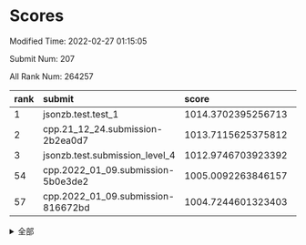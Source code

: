 # Scores

Modified Time: 2022-02-27 01:15:05

Submit Num: 207

All Rank Num: 264257

| rank |               submit               |       score        |       sigma        | pk_num |
| :--- | :--------------------------------- | :----------------- | :----------------- | :----- |
| 1    | jsonzb.test.test_1                 | 1014.3702395256713 | 0.8528258710061424 | 5107   |
| 2    | cpp.21_12_24.submission-2b2ea0d7   | 1013.7115625375812 | 0.8304138333821526 | 5106   |
| 3    | jsonzb.test.submission_level_4     | 1012.9746703923392 | 0.7907833794827944 | 5100   |
| 54   | cpp.2022_01_09.submission-5b0e3de2 | 1005.0092263846157 | 0.7222752228359131 | 5106   |
| 57   | cpp.2022_01_09.submission-816672bd | 1004.7244601323403 | 0.727733020928021  | 5109   |


<details>
<summary>全部</summary>

| rank |                 submit                 |       score        |       sigma        | pk_num |
| :--- | :------------------------------------- | :----------------- | :----------------- | :----- |
| 1    | jsonzb.test.test_1                     | 1014.3702395256713 | 0.8528258710061424 | 5107   |
| 2    | cpp.21_12_24.submission-2b2ea0d7       | 1013.7115625375812 | 0.8304138333821526 | 5106   |
| 3    | jsonzb.test.submission_level_4         | 1012.9746703923392 | 0.7907833794827944 | 5100   |
| 4    | gobigger.level_3.submission_level_3_4  | 1011.6938757778228 | 0.7718911619413171 | 5109   |
| 5    | gobigger.level_3.submission_level_3_19 | 1011.293430937932  | 0.7604580619561601 | 5109   |
| 6    | gobigger.level_3.submission_level_3_9  | 1011.2594674346352 | 0.7536043680562184 | 5109   |
| 7    | gobigger.level_3.submission_level_3_8  | 1011.0170468790327 | 0.7770829173373892 | 5104   |
| 8    | gobigger.level_3.submission_level_3_28 | 1010.9710344682055 | 0.7758835673790658 | 5107   |
| 9    | gobigger.level_3.submission_level_3_29 | 1010.8254456393399 | 0.7393473970227721 | 5106   |
| 10   | gobigger.level_3.submission_level_3_35 | 1010.8012002151887 | 0.7579497975915945 | 5106   |
| 11   | gobigger.level_3.submission_level_3_3  | 1010.7038045287694 | 0.7530380791461163 | 5108   |
| 12   | gobigger.level_3.submission_level_3_26 | 1010.6446798308637 | 0.7656057955942096 | 5104   |
| 13   | gobigger.level_3.submission_level_3_46 | 1010.5594345097369 | 0.7708297780182511 | 5108   |
| 14   | gobigger.level_3.submission_level_3_42 | 1010.5545594840446 | 0.7622127704030222 | 5107   |
| 15   | gobigger.level_3.submission_level_3_17 | 1010.4839395224043 | 0.780100858417788  | 5109   |
| 16   | gobigger.level_3.submission_level_3_40 | 1010.4692209222086 | 0.7743340360349941 | 5108   |
| 17   | gobigger.level_3.submission_level_3_44 | 1010.4042648984723 | 0.7595146076981925 | 5105   |
| 18   | gobigger.level_3.submission_level_3_34 | 1010.4035615261758 | 0.7733526949962688 | 5103   |
| 19   | gobigger.level_3.submission_level_3_41 | 1010.328373815851  | 0.7566217858469285 | 5108   |
| 20   | gobigger.level_3.submission_level_3_38 | 1010.2593163350095 | 0.7304310571072652 | 5106   |
| 21   | gobigger.level_3.submission_level_3_39 | 1010.1810550347858 | 0.7558746345012195 | 5107   |
| 22   | gobigger.level_3.submission_level_3_2  | 1010.1420492150132 | 0.765866883261463  | 5112   |
| 23   | gobigger.level_3.submission_level_3_27 | 1010.1373402794444 | 0.771797684274111  | 5108   |
| 24   | gobigger.level_3.submission_level_3_22 | 1010.1029791834571 | 0.7642933658887964 | 5102   |
| 25   | gobigger.level_3.submission_level_3_5  | 1010.0529831311032 | 0.7548665922417566 | 5098   |
| 26   | gobigger.level_3.submission_level_3_32 | 1010.0073819957812 | 0.7392734182282817 | 5108   |
| 27   | gobigger.level_3.submission_level_3_15 | 1009.9843777713744 | 0.7683333492975714 | 5104   |
| 28   | gobigger.level_3.submission_level_3_33 | 1009.9577900759618 | 0.7583286854517305 | 5106   |
| 29   | gobigger.level_3.submission_level_3_10 | 1009.8945366484827 | 0.7767614700329327 | 5110   |
| 30   | gobigger.level_3.submission_level_3_25 | 1009.871053776148  | 0.7551323128571247 | 5104   |
| 31   | gobigger.level_3.submission_level_3_20 | 1009.8042960561719 | 0.7415674362204397 | 5112   |
| 32   | gobigger.level_3.submission_level_3_12 | 1009.785774232325  | 0.7910253560256494 | 5108   |
| 33   | gobigger.level_3.submission_level_3_36 | 1009.7114693371817 | 0.7694901843917678 | 5105   |
| 34   | gobigger.level_3.submission_level_3_24 | 1009.5402311324311 | 0.7468057343425775 | 5111   |
| 35   | gobigger.level_3.submission_level_3_37 | 1009.4634515992906 | 0.7331813481937233 | 5111   |
| 36   | gobigger.level_3.submission_level_3_21 | 1009.4575997593341 | 0.7577541389723613 | 5106   |
| 37   | gobigger.level_3.submission_level_3_43 | 1009.3965302228985 | 0.7589048490455623 | 5109   |
| 38   | gobigger.level_3.submission_level_3_45 | 1009.2777113698693 | 0.7623229923588657 | 5107   |
| 39   | gobigger.level_3.submission_level_3_11 | 1009.2025172351239 | 0.7413855018401495 | 5104   |
| 40   | gobigger.level_3.submission_level_3_47 | 1009.1005656113789 | 0.7619229618699149 | 5113   |
| 41   | gobigger.level_3.submission_level_3_18 | 1009.0871715671594 | 0.7478351582160866 | 5109   |
| 42   | gobigger.level_3.submission_level_3_6  | 1009.0657488243406 | 0.7576202593977792 | 5112   |
| 43   | gobigger.level_3.submission_level_3_31 | 1009.051108990778  | 0.7686230983684494 | 5100   |
| 44   | gobigger.level_3.submission_level_3_1  | 1008.9887367238132 | 0.7608977391247379 | 5108   |
| 45   | gobigger.level_3.submission_level_3_23 | 1008.9301448075495 | 0.7482400290938499 | 5100   |
| 46   | gobigger.level_3.submission_level_3_0  | 1008.8813669182081 | 0.7387351507383594 | 5107   |
| 47   | gobigger.level_3.submission_level_3_48 | 1008.7316147953026 | 0.7275754615886407 | 5110   |
| 48   | gobigger.level_3.submission_level_3_7  | 1008.6726809200044 | 0.7488081772413406 | 5105   |
| 49   | gobigger.level_3.submission_level_3_16 | 1008.6665609832763 | 0.748906471279132  | 5106   |
| 50   | gobigger.level_3.submission_level_3_30 | 1008.6299538538995 | 0.7178354748815944 | 5110   |
| 51   | gobigger.level_3.submission_level_3_14 | 1008.5811197014077 | 0.737503843888332  | 5108   |
| 52   | gobigger.level_3.submission_level_3_49 | 1008.4859385752706 | 0.7375694189632055 | 5107   |
| 53   | gobigger.level_3.submission_level_3_13 | 1008.1470419951353 | 0.7678901930492178 | 5108   |
| 54   | cpp.2022_01_09.submission-5b0e3de2     | 1005.0092263846157 | 0.7222752228359131 | 5106   |
| 55   | gobigger.level_1.submission_level_1_42 | 1004.9434560598703 | 0.7079455787526613 | 5106   |
| 56   | gobigger.level_1.submission_level_1_1  | 1004.8855223324981 | 0.7081911022128397 | 5106   |
| 57   | cpp.2022_01_09.submission-816672bd     | 1004.7244601323403 | 0.727733020928021  | 5109   |
| 58   | gobigger.level_1.submission_level_1_14 | 1004.6695368318879 | 0.7198303647294955 | 5106   |
| 59   | gobigger.level_1.submission_level_1_26 | 1004.3976613200484 | 0.7185216942074903 | 5106   |
| 60   | gobigger.level_1.submission_level_1_5  | 1004.3780967226568 | 0.7167587419058307 | 5103   |
| 61   | gobigger.level_1.submission_level_1_38 | 1004.3661823603061 | 0.7164299791281116 | 5107   |
| 62   | gobigger.level_1.submission_level_1_35 | 1004.3024041329113 | 0.7271649726618418 | 5109   |
| 63   | gobigger.level_1.submission_level_1_29 | 1004.2327336378285 | 0.7259961493279198 | 5113   |
| 64   | gobigger.level_1.submission_level_1_47 | 1004.0784538375104 | 0.7099753923985003 | 5103   |
| 65   | gobigger.level_1.submission_level_1_7  | 1004.0617847397446 | 0.7103585026389174 | 5106   |
| 66   | gobigger.level_1.submission_level_1_6  | 1004.0404730215112 | 0.7273928460510031 | 5108   |
| 67   | gobigger.level_1.submission_level_1_17 | 1003.8806550663825 | 0.7194029570465442 | 5109   |
| 68   | gobigger.level_1.submission_level_1_46 | 1003.8558825402237 | 0.7148869463871403 | 5103   |
| 69   | gobigger.level_1.submission_level_1_15 | 1003.8399440196952 | 0.7127859820747076 | 5109   |
| 70   | gobigger.level_1.submission_level_1_21 | 1003.7950742507834 | 0.717095306131421  | 5098   |
| 71   | gobigger.level_1.submission_level_1_22 | 1003.7488509740318 | 0.7185671601834673 | 5102   |
| 72   | gobigger.level_1.submission_level_1_31 | 1003.7417360877126 | 0.7133909027987932 | 5102   |
| 73   | gobigger.level_1.submission_level_1_2  | 1003.6908829151125 | 0.7103971347168342 | 5105   |
| 74   | gobigger.level_1.submission_level_1_16 | 1003.6069974939813 | 0.720392066371576  | 5104   |
| 75   | gobigger.level_1.submission_level_1_36 | 1003.570464757427  | 0.7087391783284592 | 5110   |
| 76   | gobigger.level_1.submission_level_1_43 | 1003.5685475857138 | 0.7176586140516739 | 5107   |
| 77   | gobigger.level_1.submission_level_1_4  | 1003.426500907928  | 0.7152310079394061 | 5110   |
| 78   | gobigger.level_1.submission_level_1_13 | 1003.3983116266423 | 0.7173237053630982 | 5109   |
| 79   | gobigger.level_1.submission_level_1_32 | 1003.3733169687955 | 0.7091032940063962 | 5108   |
| 80   | gobigger.level_1.submission_level_1_20 | 1003.3654541873887 | 0.7094459792039363 | 5106   |
| 81   | gobigger.level_1.submission_level_1_19 | 1003.2910262631897 | 0.7112188406126261 | 5110   |
| 82   | gobigger.level_1.submission_level_1_28 | 1003.248239139688  | 0.7056614354834536 | 5104   |
| 83   | gobigger.level_1.submission_level_1_18 | 1003.2422950601008 | 0.7150196402148221 | 5103   |
| 84   | gobigger.level_1.submission_level_1_24 | 1003.18554254013   | 0.7115147392595248 | 5104   |
| 85   | gobigger.level_1.submission_level_1_30 | 1002.9711173038114 | 0.7040591428207013 | 5107   |
| 86   | gobigger.level_1.submission_level_1_41 | 1002.9055269728196 | 0.7265600216839102 | 5100   |
| 87   | gobigger.level_1.submission_level_1_48 | 1002.8763087977394 | 0.7086948422772504 | 5105   |
| 88   | gobigger.level_1.submission_level_1_44 | 1002.8144385705447 | 0.7087679400379895 | 5109   |
| 89   | gobigger.level_1.submission_level_1_12 | 1002.7811100738943 | 0.7126980403852073 | 5110   |
| 90   | gobigger.level_1.submission_level_1_37 | 1002.773250987662  | 0.7146270234862141 | 5106   |
| 91   | gobigger.level_1.submission_level_1_33 | 1002.7707644020903 | 0.7019490548041635 | 5107   |
| 92   | gobigger.level_1.submission_level_1_34 | 1002.7155171839437 | 0.7166910677540229 | 5109   |
| 93   | gobigger.level_1.submission_level_1_49 | 1002.7001963617853 | 0.7213925829395865 | 5109   |
| 94   | gobigger.level_1.submission_level_1_8  | 1002.6844816569089 | 0.7162148692755738 | 5104   |
| 95   | gobigger.level_1.submission_level_1_23 | 1002.6678749138358 | 0.7119389355619496 | 5100   |
| 96   | gobigger.level_1.submission_level_1_25 | 1002.6420234039292 | 0.7157923513385039 | 5109   |
| 97   | gobigger.level_1.submission_level_1_10 | 1002.5684533752012 | 0.7132423955708757 | 5108   |
| 98   | gobigger.level_1.submission_level_1_27 | 1002.4466203450739 | 0.7086784142232478 | 5110   |
| 99   | gobigger.level_1.submission_level_1_39 | 1002.346088393794  | 0.7117663011332445 | 5106   |
| 100  | gobigger.level_1.submission_level_1_3  | 1002.325814081807  | 0.7159901373294948 | 5107   |
| 101  | gobigger.level_1.submission_level_1_45 | 1002.3135148928104 | 0.709426643669476  | 5107   |
| 102  | gobigger.level_1.submission_level_1_40 | 1002.2701668867459 | 0.7169445529842081 | 5107   |
| 103  | gobigger.level_1.submission_level_1_0  | 1002.2649034174974 | 0.7183447023916583 | 5102   |
| 104  | gobigger.level_1.submission_level_1_11 | 1001.8366427788352 | 0.7053837585158856 | 5111   |
| 105  | gobigger.level_1.submission_level_1_9  | 1001.7679522158896 | 0.7100267919808622 | 5113   |
| 106  | gobigger.random.submission_random_28   | 997.1041458477296  | 0.7058632217194439 | 5106   |
| 107  | gobigger.random.submission_random_1    | 996.9793212565326  | 0.7113701048884068 | 5108   |
| 108  | gobigger.random.submission_random_35   | 996.9352791169229  | 0.7069378610229401 | 5107   |
| 109  | gobigger.random.submission_random_25   | 996.8827950887713  | 0.7081301676215932 | 5102   |
| 110  | gobigger.random.submission_random_21   | 996.7943710355671  | 0.7189930829020247 | 5099   |
| 111  | gobigger.random.submission_random_26   | 996.7880702877802  | 0.7111632836328121 | 5103   |
| 112  | gobigger.random.submission_random_41   | 996.6997471172195  | 0.7118653093002926 | 5109   |
| 113  | gobigger.random.submission_random_20   | 996.6716983242554  | 0.7099368838380689 | 5105   |
| 114  | gobigger.random.submission_random_6    | 996.5513255704498  | 0.709139666681476  | 5111   |
| 115  | gobigger.random.submission_random_15   | 996.536524533932   | 0.7017528130252338 | 5105   |
| 116  | gobigger.random.submission_random_0    | 996.5298623207343  | 0.7235538486165506 | 5107   |
| 117  | gobigger.random.submission_random_45   | 996.48634225323    | 0.7087438306279575 | 5105   |
| 118  | gobigger.random.submission_random_33   | 996.4546650355791  | 0.7075610651422906 | 5108   |
| 119  | gobigger.random.submission_random_9    | 996.3895202668812  | 0.7053871495933639 | 5110   |
| 120  | gobigger.random.submission_random_32   | 996.3883907828283  | 0.7198435138947707 | 5112   |
| 121  | gobigger.random.submission_random_34   | 996.3596743567854  | 0.7054148869736254 | 5103   |
| 122  | gobigger.random.submission_random_27   | 996.3086774240428  | 0.6998979106188398 | 5104   |
| 123  | gobigger.random.submission_random_22   | 996.1532940636704  | 0.7341932192310155 | 5106   |
| 124  | gobigger.random.submission_random_44   | 996.1052148918851  | 0.7067577547898314 | 5102   |
| 125  | gobigger.random.submission_random_19   | 996.0995676582284  | 0.7321537085874672 | 5105   |
| 126  | gobigger.random.submission_random_13   | 996.084939329902   | 0.7113134439448459 | 5108   |
| 127  | gobigger.random.submission_random_30   | 996.0708354285088  | 0.7016719508778079 | 5105   |
| 128  | gobigger.random.submission_random_48   | 996.0351793647571  | 0.7041194294292685 | 5108   |
| 129  | gobigger.random.submission_random_10   | 995.97319465916    | 0.7198478625035473 | 5111   |
| 130  | gobigger.random.submission_random_38   | 995.9635855174841  | 0.7098977662454895 | 5106   |
| 131  | gobigger.random.submission_random_42   | 995.9545416788293  | 0.7156776464800267 | 5106   |
| 132  | gobigger.random.submission_random_37   | 995.9395813802107  | 0.6984852842669466 | 5106   |
| 133  | gobigger.random.submission_random_36   | 995.9064632344101  | 0.7085829190512953 | 5102   |
| 134  | gobigger.random.submission_random_47   | 995.8835896188699  | 0.7093115624221568 | 5106   |
| 135  | gobigger.random.submission_random_4    | 995.8530565199702  | 0.7044552296188595 | 5101   |
| 136  | gobigger.random.submission_random_17   | 995.8325855967853  | 0.6982326550417438 | 5100   |
| 137  | gobigger.random.submission_random_2    | 995.8315924570542  | 0.7120693762762274 | 5105   |
| 138  | gobigger.random.submission_random_40   | 995.7115275680902  | 0.7132836990496448 | 5103   |
| 139  | gobigger.random.submission_random_11   | 995.6807322863883  | 0.7144454843227334 | 5106   |
| 140  | gobigger.random.submission_random_29   | 995.6698515587784  | 0.7359784112576429 | 5107   |
| 141  | gobigger.random.submission_random_7    | 995.6263191231874  | 0.7122563496288813 | 5107   |
| 142  | gobigger.random.submission_random_5    | 995.5546384714708  | 0.7138287340906005 | 5108   |
| 143  | gobigger.random.submission_random_43   | 995.4547147399471  | 0.713924442398005  | 5106   |
| 144  | gobigger.random.submission_random_14   | 995.3346901574655  | 0.7236393840577728 | 5105   |
| 145  | gobigger.random.submission_random_23   | 995.271009338083   | 0.7232160032455657 | 5105   |
| 146  | gobigger.random.submission_random_49   | 995.2430408356129  | 0.7086858373994677 | 5106   |
| 147  | gobigger.random.submission_random_46   | 995.2042214836742  | 0.7102765660709588 | 5110   |
| 148  | gobigger.random.submission_random_12   | 995.1107597218048  | 0.7078916816619828 | 5103   |
| 149  | gobigger.random.submission_random_39   | 995.0572874495679  | 0.721313322771027  | 5106   |
| 150  | gobigger.random.submission_random_24   | 994.9778695878084  | 0.7136599681978004 | 5111   |
| 151  | gobigger.random.submission_random_8    | 994.8721775966458  | 0.723155483065434  | 5108   |
| 152  | gobigger.random.submission_random_3    | 994.8349327409368  | 0.722165513245747  | 5108   |
| 153  | gobigger.random.submission_random_18   | 994.8066965863442  | 0.7191357420400363 | 5112   |
| 154  | gobigger.random.submission_random_31   | 994.7121089403943  | 0.7136140651757701 | 5106   |
| 155  | gobigger.random.submission_random_16   | 994.3449851506037  | 0.7146334209230086 | 5104   |
| 156  | gobigger.level_2.submission_level_2_40 | 994.1186051579522  | 0.7378043023396451 | 5109   |
| 157  | gobigger.level_2.submission_level_2_19 | 993.7202487275301  | 0.7304845888160406 | 5108   |
| 158  | gobigger.level_2.submission_level_2_4  | 993.6348904216602  | 0.7350357194189242 | 5109   |
| 159  | gobigger.level_2.submission_level_2_42 | 993.6221900388166  | 0.725241337481577  | 5107   |
| 160  | gobigger.level_2.submission_level_2_26 | 993.4916009783973  | 0.738015899161728  | 5109   |
| 161  | gobigger.level_2.submission_level_2_28 | 993.4734610941844  | 0.7308352360015574 | 5106   |
| 162  | gobigger.level_2.submission_level_2_24 | 993.2093109687119  | 0.7254995449567205 | 5101   |
| 163  | gobigger.level_2.submission_level_2_25 | 993.1988806408133  | 0.7383415724044032 | 5106   |
| 164  | gobigger.level_2.submission_level_2_0  | 993.1234328808893  | 0.735946501078143  | 5109   |
| 165  | gobigger.level_2.submission_level_2_46 | 993.1193676517363  | 0.7271863357282672 | 5108   |
| 166  | gobigger.level_2.submission_level_2_2  | 992.962293053971   | 0.7376012965042975 | 5106   |
| 167  | gobigger.level_2.submission_level_2_9  | 992.9400358578096  | 0.7374030818250278 | 5104   |
| 168  | gobigger.level_2.submission_level_2_1  | 992.8816181125446  | 0.7432031312705504 | 5105   |
| 169  | gobigger.level_2.submission_level_2_45 | 992.8217281385096  | 0.7459649968596134 | 5104   |
| 170  | gobigger.level_2.submission_level_2_39 | 992.8082487431072  | 0.7478580909241196 | 5106   |
| 171  | gobigger.level_2.submission_level_2_44 | 992.7720254509627  | 0.7399402545831258 | 5106   |
| 172  | gobigger.level_2.submission_level_2_7  | 992.7296147390222  | 0.7519617438523144 | 5103   |
| 173  | gobigger.level_2.submission_level_2_5  | 992.7035063147605  | 0.7422051409918522 | 5107   |
| 174  | gobigger.level_2.submission_level_2_20 | 992.6394273476661  | 0.7305776418130345 | 5109   |
| 175  | gobigger.level_2.submission_level_2_18 | 992.6249364325488  | 0.7520550889689955 | 5106   |
| 176  | gobigger.level_2.submission_level_2_30 | 992.6035562467225  | 0.7300849026563838 | 5105   |
| 177  | gobigger.level_2.submission_level_2_23 | 992.5804868792272  | 0.7513410755644694 | 5104   |
| 178  | gobigger.level_2.submission_level_2_3  | 992.5559196083832  | 0.7496848970149218 | 5104   |
| 179  | gobigger.level_2.submission_level_2_17 | 992.449228756098   | 0.7381297657708635 | 5110   |
| 180  | gobigger.level_2.submission_level_2_12 | 992.3371460369998  | 0.7472119595984629 | 5107   |
| 181  | gobigger.level_2.submission_level_2_34 | 992.3325442828634  | 0.737476681218871  | 5103   |
| 182  | gobigger.level_2.submission_level_2_10 | 992.2752354260924  | 0.738681100083605  | 5101   |
| 183  | gobigger.level_2.submission_level_2_13 | 991.9463882140868  | 0.7448855031622693 | 5113   |
| 184  | gobigger.level_2.submission_level_2_15 | 991.9314933084696  | 0.7566485398823009 | 5106   |
| 185  | gobigger.level_2.submission_level_2_41 | 991.8945861559605  | 0.743790766288557  | 5109   |
| 186  | gobigger.level_2.submission_level_2_14 | 991.873595504132   | 0.7504069500143822 | 5107   |
| 187  | gobigger.level_2.submission_level_2_35 | 991.8666432971088  | 0.7539095273284084 | 5108   |
| 188  | gobigger.level_2.submission_level_2_36 | 991.8381164318665  | 0.7448186306520643 | 5102   |
| 189  | gobigger.level_2.submission_level_2_37 | 991.81719457864    | 0.7527263194755744 | 5108   |
| 190  | gobigger.level_2.submission_level_2_32 | 991.7854536402357  | 0.7607079288962821 | 5105   |
| 191  | gobigger.level_2.submission_level_2_38 | 991.6922952092294  | 0.7402667466913614 | 5107   |
| 192  | gobigger.level_2.submission_level_2_47 | 991.6270918389878  | 0.7408539669552892 | 5103   |
| 193  | gobigger.level_2.submission_level_2_8  | 991.5806524607358  | 0.7506115718992291 | 5102   |
| 194  | gobigger.level_2.submission_level_2_27 | 991.5234693757384  | 0.753883051755931  | 5110   |
| 195  | gobigger.level_2.submission_level_2_21 | 991.4123399150324  | 0.7384701230431613 | 5108   |
| 196  | gobigger.level_2.submission_level_2_43 | 991.3193932080736  | 0.7405892921018544 | 5104   |
| 197  | gobigger.level_2.submission_level_2_11 | 991.0978218614761  | 0.7535589301698254 | 5105   |
| 198  | gobigger.level_2.submission_level_2_48 | 990.9668503227988  | 0.7708119738254313 | 5110   |
| 199  | gobigger.level_2.submission_level_2_33 | 990.9415992543926  | 0.7596554582027389 | 5103   |
| 200  | gobigger.level_2.submission_level_2_16 | 990.795205092467   | 0.7527850782135783 | 5104   |
| 201  | gobigger.level_2.submission_level_2_6  | 990.7380808028676  | 0.7675359607096768 | 5104   |
| 202  | gobigger.level_2.submission_level_2_29 | 990.6043636386703  | 0.7561700668146855 | 5110   |
| 203  | gobigger.level_2.submission_level_2_22 | 990.5517803211179  | 0.755772380709387  | 5106   |
| 204  | gobigger.level_2.submission_level_2_49 | 990.0960354887358  | 0.7506751215751757 | 5110   |
| 205  | gobigger.level_2.submission_level_2_31 | 989.5491901419704  | 0.7772550925642561 | 5109   |
| 206  | gobigger.none.submission_none_0        | 978.5247669653082  | 1.298797779177595  | 5107   |
| 207  | gobigger.none.submission_none_1        | 977.0927723482406  | 1.4768255341401049 | 5106   |

</details>